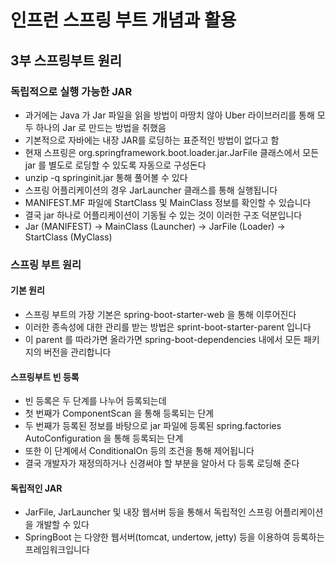 # 인프런 스프링 부트 개념과 활용

## 3부  스프링부트 원리

### 독립적으로 실행 가능한 JAR
* 과거에는 Java 가 Jar 파일을 읽을 방법이 마땅치 않아 Uber 라이브러리를 통해 모두 하나의 Jar 로 만드는 방법을 취했음
* 기본적으로 자바에는 내장 JAR를 로딩하는 표준적인 방법이 없다고 함
* 현재 스프링은 org.springframework.boot.loader.jar.JarFile 클래스에서 모든 jar 를 별도로 로딩할 수 있도록 자동으로 구성돈다
* unzip -q springinit.jar 통해 풀어볼 수 있다 
* 스프링 어플리케이션의 경우 JarLauncher 클래스를 통해 실행됩니다 
* MANIFEST.MF 파일에 StartClass 및 MainClass 정보를 확인할 수 있습니다
* 결국 jar 하나로 어플리케이션이 기동될 수 있는 것이 이러한 구조 덕분입니다
* Jar (MANIFEST) -> MainClass (Launcher) -> JarFile (Loader) -> StartClass (MyClass)

### 스프링 부트 원리
#### 기본 원리 
* 스프링 부트의 가장 기본은 spring-boot-starter-web 을 통해 이루어진다
* 이러한 종속성에 대한 관리를 받는 방법은 sprint-boot-starter-parent 입니다
* 이 parent 를 따라가면 올라가면 spring-boot-dependencies 내에서 모든 패키지의 버전을 관리합니다
#### 스프링부트 빈 등록
* 빈 등록은 두 단계를 나누어 등록되는데
* 첫 번째가 ComponentScan 을 통해 등록되는 단계
* 두 번째가 등록된 정보를 바탕으로 jar 파일에 등록된 spring.factories AutoConfiguration 을 통해 등록되는 단계
* 또한 이 단계에서 ConditionalOn 등의 조건을 통해 제어됩니다
* 결국 개발자가 재정의하거나 신경써야 할 부분을 알아서 다 등록 로딩해 준다
#### 독립적인 JAR 
* JarFile, JarLauncher 및 내장 웹서버 등을 통해서 독립적인 스프링 어플리케이션을 개발할 수 있다
* SpringBoot 는 다양한 웹서버(tomcat, undertow, jetty) 등을 이용하여 등록하는 프레임워크입니다

